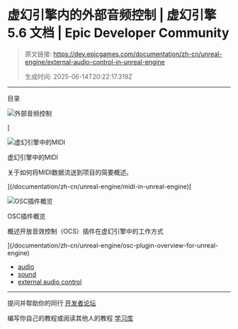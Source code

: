 # 虚幻引擎内的外部音频控制 | 虚幻引擎 5.6 文档 | Epic Developer Community

> 原文链接: https://dev.epicgames.com/documentation/zh-cn/unreal-engine/external-audio-control-in-unreal-engine
> 
> 生成时间: 2025-06-14T20:22:17.319Z

---

目录

![外部音频控制](https://dev.epicgames.com/community/api/documentation/image/d9c006f2-f4a2-4f7b-a989-ecebd82efdef?resizing_type=fill&width=1920&height=335)

[

![虚幻引擎中的MIDI](https://d1iv7db44yhgxn.cloudfront.net/documentation/images/ab4f15a9-853b-49ed-8fea-c7a9e2feb7a7/placeholder_topic.png)

虚幻引擎中的MIDI

关于如何将MIDI数据流送到项目的简要概述。





](/documentation/zh-cn/unreal-engine/midi-in-unreal-engine)[

![OSC插件概览](https://d1iv7db44yhgxn.cloudfront.net/documentation/images/5e52be83-2554-4bd2-85ef-80e810452d1f/placeholder_topic.png)

OSC插件概览

概述开放音效控制（OCS）插件在虚幻引擎中的工作方式





](/documentation/zh-cn/unreal-engine/osc-plugin-overview-for-unreal-engine)

-   [audio](https://dev.epicgames.com/community/search?query=audio)
-   [sound](https://dev.epicgames.com/community/search?query=sound)
-   [external audio control](https://dev.epicgames.com/community/search?query=external%20audio%20control)

* * *

提问并帮助你的同行 [开发者论坛](https://forums.unrealengine.com/categories?tag=unreal-engine)

编写你自己的教程或阅读其他人的教程 [学习库](https://dev.epicgames.com/community/unreal-engine/learning)